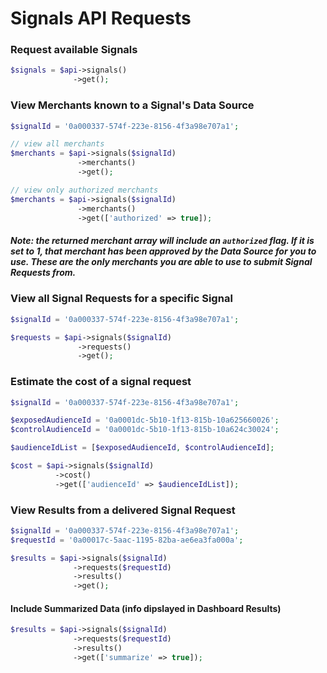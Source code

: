 # Signals API Requests

### Request available Signals

```php
$signals = $api->signals()
              ->get();
```

### View Merchants known to a Signal's Data Source

```php
$signalId = '0a000337-574f-223e-8156-4f3a98e707a1';

// view all merchants
$merchants = $api->signals($signalId)
               ->merchants()
               ->get();

// view only authorized merchants
$merchants = $api->signals($signalId)
               ->merchants()
               ->get(['authorized' => true]);
```
##### Note: the returned merchant array will include an `authorized` flag.  If it is set to 1, that merchant has been approved by the Data Source for you to use.  These are the only merchants you are able to use to submit Signal Requests from.

### View all Signal Requests for a specific Signal

```php
$signalId = '0a000337-574f-223e-8156-4f3a98e707a1';

$requests = $api->signals($signalId)
               ->requests()
               ->get();
```

### Estimate the cost of a signal request

```php
$signalId = '0a000337-574f-223e-8156-4f3a98e707a1';

$exposedAudienceId = '0a0001dc-5b10-1f13-815b-10a625660026';
$controlAudienceId = '0a0001dc-5b10-1f13-815b-10a624c30024';

$audienceIdList = [$exposedAudienceId, $controlAudienceId];

$cost = $api->signals($signalId)
          ->cost()
          ->get(['audienceId' => $audienceIdList]);
```


### View Results from a delivered Signal Request

```php
$signalId = '0a000337-574f-223e-8156-4f3a98e707a1';
$requestId = '0a00017c-5aac-1195-82ba-ae6ea3fa000a';

$results = $api->signals($signalId)
              ->requests($requestId)
              ->results()
              ->get();
```

#### Include Summarized Data (info dipslayed in Dashboard Results)

```php
$results = $api->signals($signalId)
              ->requests($requestId)
              ->results()
              ->get(['summarize' => true]);
```
